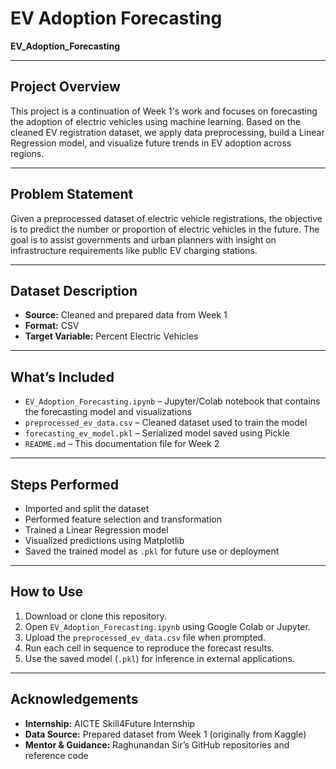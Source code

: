 # EV Adoption Forecasting

**EV_Adoption_Forecasting**

---

## Project Overview

This project is a continuation of Week 1's work and focuses on forecasting the adoption of electric vehicles using machine learning. Based on the cleaned EV registration dataset, we apply data preprocessing, build a Linear Regression model, and visualize future trends in EV adoption across regions.

---

## Problem Statement

Given a preprocessed dataset of electric vehicle registrations, the objective is to predict the number or proportion of electric vehicles in the future. The goal is to assist governments and urban planners with insight on infrastructure requirements like public EV charging stations.

---

## Dataset Description

- **Source:** Cleaned and prepared data from Week 1
- **Format:** CSV
- **Target Variable:** Percent Electric Vehicles

---

## What’s Included

- `EV_Adoption_Forecasting.ipynb` – Jupyter/Colab notebook that contains the forecasting model and visualizations
- `preprocessed_ev_data.csv` – Cleaned dataset used to train the model
- `forecasting_ev_model.pkl` – Serialized model saved using Pickle
- `README.md` – This documentation file for Week 2

---

## Steps Performed

- Imported and split the dataset
- Performed feature selection and transformation
- Trained a Linear Regression model
- Visualized predictions using Matplotlib
- Saved the trained model as `.pkl` for future use or deployment

---

## How to Use

1. Download or clone this repository.
2. Open `EV_Adoption_Forecasting.ipynb` using Google Colab or Jupyter.
3. Upload the `preprocessed_ev_data.csv` file when prompted.
4. Run each cell in sequence to reproduce the forecast results.
5. Use the saved model (`.pkl`) for inference in external applications.

---

## Acknowledgements

- **Internship:** AICTE Skill4Future Internship
- **Data Source:** Prepared dataset from Week 1 (originally from Kaggle)
- **Mentor & Guidance:** Raghunandan Sir’s GitHub repositories and reference code
